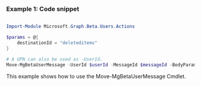 ### Example 1: Code snippet

```powershell

Import-Module Microsoft.Graph.Beta.Users.Actions

$params = @{
	destinationId = "deleteditems"
}

# A UPN can also be used as -UserId.
Move-MgBetaUserMessage -UserId $userId -MessageId $messageId -BodyParameter $params

```
This example shows how to use the Move-MgBetaUserMessage Cmdlet.

